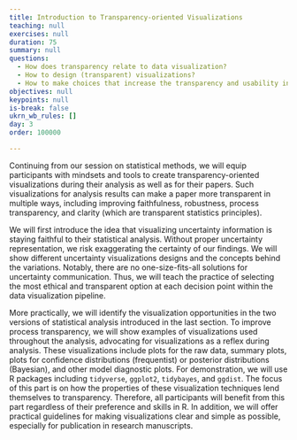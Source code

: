 ```yaml
---
title: Introduction to Transparency-oriented Visualizations
teaching: null
exercises: null
duration: 75
summary: null
questions:
  - How does transparency relate to data visualization?
  - How to design (transparent) visualizations?
  - How to make choices that increase the transparency and usability in visualizations? 
objectives: null
keypoints: null
is-break: false
ukrn_wb_rules: []
day: 3
order: 100000

---
```


Continuing from our session on statistical methods, we will equip participants with mindsets and tools to create transparency-oriented visualizations during their analysis as well as for their papers. 
Such visualizations for analysis results can make a paper more transparent in multiple ways, including improving faithfulness, robustness, process transparency, and clarity (which are transparent statistics principles). 

We will first introduce the idea that visualizing uncertainty information is staying faithful to their statistical analysis. 
Without proper uncertainty representation, we risk exaggerating the certainty of our findings. 
We will show different uncertainty visualizations designs and the concepts behind the variations. 
Notably, there are no one-size-fits-all solutions for uncertainty communication. 
Thus, we will teach the practice of selecting the most ethical and transparent option at each decision point within the data visualization pipeline. 


More practically, we will identify the visualization opportunities in the two versions of statistical analysis introduced in the last section. 
To improve process transparency, we will show examples of visualizations used throughout the analysis, advocating for visualizations as a reflex during analysis. 
These visualizations include plots for the raw data, summary plots, plots for confidence distributions (frequentist) or posterior distributions (Bayesian), and other model diagnostic plots. 
For demonstration, we will use R packages including `tidyverse`, `ggplot2`, `tidybayes`, and `ggdist`. 
The focus of this part is on how the properties of these visualization techniques lend themselves to transparency. 
Therefore, all participants will benefit from this part regardless of their preference and skills in R. 
In addition, we will offer practical guidelines for making visualizations clear and simple as possible, especially for publication in  research manuscripts. 
